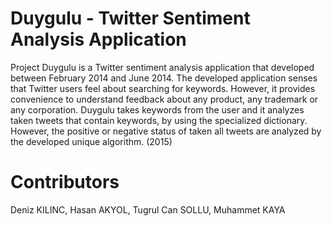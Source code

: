 # Duygulu - Twitter Sentiment Analysis Application

Project Duygulu is a Twitter sentiment analysis application that developed between February 2014 and June 2014. The developed application senses that Twitter users feel about searching for keywords. However, it provides convenience to understand feedback about any product, any trademark or any corporation. Duygulu takes keywords from the user and it analyzes taken tweets that contain keywords, by using the specialized dictionary. However, the positive or negative status of taken all tweets are analyzed by the developed unique algorithm. (2015)

# Contributors
Deniz KILINC,
Hasan AKYOL,
Tugrul Can SOLLU,
Muhammet KAYA
